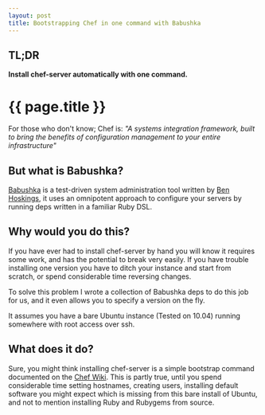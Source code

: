 ```yaml
---
layout: post
title: Bootstrapping Chef in one command with Babushka
---
```


TL;DR
-----

**Install chef-server automatically with one command.**

{{ page.title }}
=================================================

For those who don't know; Chef is:
  *"A systems integration framework, built to bring the benefits of configuration management to your entire infrastructure"*
  
But what is Babushka?
---------------------

[Babushka](http://babushka.me) is a test-driven system administration tool written by [Ben Hoskings](http://github.com/benhoskings), it uses an omnipotent approach to configure your servers by running deps written in a familiar Ruby DSL.

Why would you do this?
----------------------

If you have ever had to install chef-server by hand you will know it requires some work, and has the potential to break very easily. 
If you have trouble installing one version you have to ditch your instance and start from scratch, or spend considerable time reversing changes.

To solve this problem I wrote a collection of Babushka deps to do this job for us, and it even allows you to specify a version on the fly. 

It assumes you have a bare Ubuntu instance (Tested on 10.04) running somewhere with root access over ssh.

What does it do?
----------------

Sure, you might think installing chef-server is a simple bootstrap command documented on the [Chef Wiki](http://wiki.opscode.com/display/chef/Bootstrap+Chef+RubyGems+Installation). This is partly true,
until you spend considerable time setting hostnames, creating users, installing default software you might expect which is missing from this bare install of Ubuntu, and not to mention installing Ruby and Rubygems 
from source.

